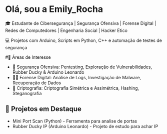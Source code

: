 # Olá, sou a Emily_Rocha

🎓 Estudante de Cibersegurança | Segurança Ofensiva | Forense Digital | Redes de Computedores | Engenharia Social | Hacker Etico 

💻 Projetos com Arduino, Scripts em Python, C++ e automação de testes de segurança

#🔹 Áreas de Interesse
- 🔐 Segurança Ofensiva: Pentesting, Exploração de Vulnerabilidades, Rubber Ducky & Arduino Leonardo  
- 🕵️‍♂️ Forense Digital: Análise de Logs, Investigação de Malware, Recuperação de Dados  
- 🔑 Criptografia: Criptografia Simétrica e Assimétrica, Hashing, Steganografia
 
## 🔹 Projetos em Destaque
- Mini Port Scan (Python) - Ferramenta para analise de portas 
- Rubber Ducky IP (Arduino Leonardo) - Projeto de estudo para achar IP
